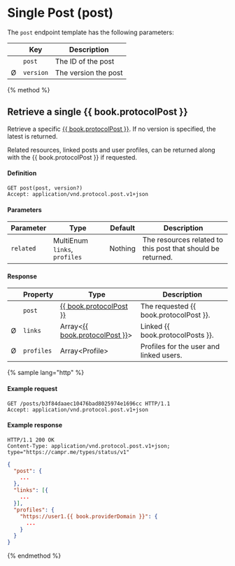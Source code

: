 # Single Post \(post\)

The `post` endpoint template has the following parameters:

| | Key       | Description          |
|-| --------- | -------------------- |
| | `post`    | The ID of the post   |
|Ø| `version` | The version the post |

{% method %}
## Retrieve a single {{ book.protocolPost }}

Retrieve a specific  [{{ book.protocolPost }}](/model-reference/post-envelope).
If no version is specified, the latest is returned.

Related resources, linked posts and user profiles, can be returned along with the {{ book.protocolPost }} if requested.

#### Definition

```
GET post(post, version?)
Accept: application/vnd.protocol.post.v1+json
```

#### Parameters

| Parameter | Type                          | Default | Description                                                 |
| --------- | ----------------------------- | ------- | ----------------------------------------------------------- |
| `related` | MultiEnum `links`, `profiles` | Nothing | The resources related to this post that should be returned. |

#### Response

| | Property   | Type                                                               | Description                             |
|-| ---------- | ----------------------------------------------------------------   | --------------------------------------- |
| | `post`     | [{{ book.protocolPost }}](/model-reference/post-envelope)          | The requested {{ book.protocolPost }}.  |
|Ø| `links`    | Array\<[{{ book.protocolPost }}](/model-reference/post-envelope)\> | Linked {{ book.protocolPosts }}.        |
|Ø| `profiles` | Array\<Profile\>                                                   | Profiles for the user and linked users. |

{% sample lang="http" %}
#### Example request

```
GET /posts/b3f84daaec10476bad8025974e1696cc HTTP/1.1
Accept: application/vnd.protocol.post.v1+json
```

#### Example response

```
HTTP/1.1 200 OK
Content-Type: application/vnd.protocol.post.v1+json; type="https://campr.me/types/status/v1"
```

```json
{
  "post": {
    ...
  },
  "links": [{
    ...
  }],
  "profiles": {
    "https://user1.{{ book.providerDomain }}": {
      ...
    }
  }
}
```
{% endmethod %}